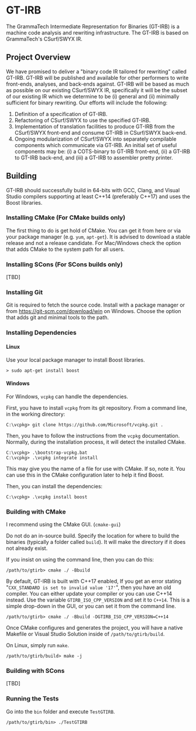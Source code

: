GT-IRB
======

The GrammaTech Intermediate Representation for Binaries (GT-IRB) is a machine code analysis and rewriting infrastructure.  The GT-IRB is based on GrammaTech's CSurf/SWYX IR.

## Project Overview

We have promised to deliver a "binary code IR tailored for rewriting" called GT-IRB.  GT-IRB will be published and available for other performers to write front-ends, analyses, and back-ends against. GT-IRB will be based as much as possible on our existing CSurf/SWYX IR, specifically it will be the subset of our existing IR which we determine to be (i) general and (ii) minimally sufficient for binary rewriting.  Our efforts will include the following:

1.  Definition of a specification of GT-IRB.
2.  Refactoring of CSurf/SWYX to use the specified GT-IRB.
3.  Implementation of translation facilities to produce GT-IRB from the CSurf/SWYX front-end and consume GT-IRB in CSurf/SWYX back-end.
4.  Ongoing modularization of CSurf/SWYX into separately compilable components which communicate via GT-IRB.  An initial set of useful components may be: (i) a COTS-binary to GT-IRB front-end, (ii) a GT-IRB to GT-IRB back-end, and (iii) a GT-IRB to assembler pretty printer.

## Building

GT-IRB should successfully build in 64-bits with GCC, Clang, and Visual Studio compilers supporting at least C++14 (preferably C++17) and uses the Boost libraries.

### Installing CMake (For CMake builds only)

The first thing to do is get hold of CMake. You can get it from here or via your package manager (e.g. `yum`, `apt-get`). It is advised to download a stable release and not a release candidate. For Mac/Windows check the option that adds CMake to the system path for all users.

### Installing SCons (For SCons builds only)

[TBD]

### Installing Git

Git is required to fetch the source code. Install with a package manager or from https://git-scm.com/download/win on Windows. Choose the option that adds git and minimal tools to the path.

### Installing Dependencies

#### Linux

Use your local package manager to install Boost libraries.

```
> sudo apt-get install boost
```

#### Windows

For Windows, `vcpkg` can handle the dependencies.

First, you have to install `vcpkg` from its git repository. From a command line, in the working directory:

```
C:\vcpkg> git clone https://github.com/Microsoft/vcpkg.git .
```

Then, you have to follow the instructions from the `vcpkg` documentation. Normally, during the installation process, it will detect the installed CMake.

```
C:\vcpkg> .\bootstrap-vcpkg.bat
C:\vcpkg> .\vcpkg integrate install
```

This may give you the name of a file for use with CMake.  If so, note it.  You can use this in the CMake configuration later to help it find Boost.

Then, you can install the dependencies:

```
C:\vcpkg> .\vcpkg install boost
```

### Building with CMake

I recommend using the CMake GUI. (`cmake-gui`) 

Do not do an in-source build.  Specify the location for where to build the binaries (typically a folder called `build`).  It will make the directory if it does not already exist.

If you insist on using the command line, then you can do this:

```
/path/to/gtirb> cmake ./ -Bbuild
```

By default, GT-IRB is built with C++17 enabled,  If you get an error stating "`CXX_STANDARD is set to invalid value '17'`", then you have an old compiler.  You can either update your compiler or you can use C++14 instead.  Use the variable `GTIRB_ISO_CPP_VERSION` and set it to `C++14`.  This is a simple drop-down in the GUI, or you can set it from the command line.

```
/path/to/gtirb> cmake ./ -Bbuild -DGTIRB_ISO_CPP_VERSION=C++14
```

Once CMake configures and generates the project, you will have a native Makefile or Visual Studio Solution inside of `/path/to/gtirb/build`.  

On Linux, simply run `make`.

```
/path/to/gtirb/build> make -j
```

### Building with SCons

[TBD]

### Running the Tests

Go into the `bin` folder and execute `TestGTIRB`.

```
/path/to/gtirb/bin> ./TestGTIRB
```

